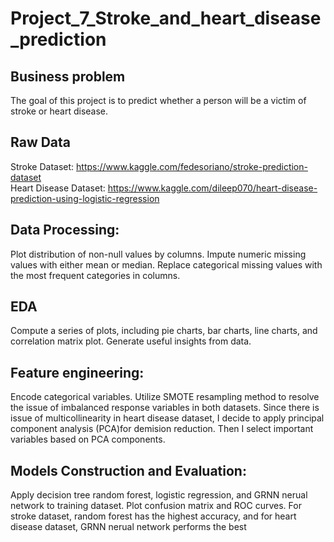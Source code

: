 # Project_7_Stroke_and_heart_disease_prediction

## Business problem
The goal of this project is to predict whether a person will be a victim of stroke or heart disease. 

## Raw Data
Stroke Dataset: https://www.kaggle.com/fedesoriano/stroke-prediction-dataset <br/>
Heart Disease Dataset: https://www.kaggle.com/dileep070/heart-disease-prediction-using-logistic-regression

## Data Processing:
Plot distribution of non-null values by columns. Impute numeric missing values with either mean or median. Replace categorical missing values with the most frequent categories in columns. 

## EDA
Compute a series of plots, including pie charts, bar charts, line charts, and correlation matrix plot. Generate useful insights from data. 

## Feature engineering:
Encode categorical variables. Utilize SMOTE resampling method to resolve the issue of imbalanced response variables in both datasets. Since there is issue of multicollinearity in heart disease dataset, I decide to apply principal component analysis (PCA)for demision reduction. Then I select important variables based on PCA components. 

## Models Construction and Evaluation:
Apply decision tree random forest, logistic regression, and GRNN nerual network to training dataset. Plot confusion matrix and ROC curves. For stroke dataset, random forest has the highest accuracy, and for heart disease dataset, GRNN nerual network performs the best
